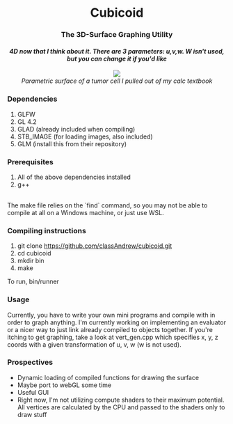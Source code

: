 
<h1 align="center">
  Cubicoid
</h1>
<h3 align="center">
  The 3D-Surface Graphing Utility
</h3>

<h4 align="center">
  <i> 4D now that I think about it. There are 3 parameters: u,v,w. W isn't used, but you can change it if you'd like </i>
</h3>
  

<p align="center">
  <img src="https://media.giphy.com/media/lw0vKUy5umSA1dlIgd/giphy.gif" />
  <br />
  <i> Parametric surface of a tumor cell I pulled out of my calc textbook </i>
</p>

### Dependencies
1. GLFW
2. GL 4.2
3. GLAD (already included when compiling)
4. STB_IMAGE (for loading images, also included)
5. GLM (install this from their repository)

### Prerequisites
1. All of the above dependencies installed
2. g++
<br />
The make file relies on the `find` command, so you may not be able to compile at all on a Windows machine, or just use WSL.

### Compiling instructions
1. git clone https://github.com/classAndrew/cubicoid.git
2. cd cubicoid
3. mkdir bin
4. make

To run, bin/runner

### Usage
Currently, you have to write your own mini programs and compile with in order to graph anything. I'm currently working on implementing an evaluator or a nicer way to just link already compiled to objects together.
If you're itching to get graphing, take a look at vert_gen.cpp which specifies x, y, z coords with a given transformation of u, v, w (w is not used).

### Prospectives
- Dynamic loading of compiled functions for drawing the surface
- Maybe port to webGL some time
- Useful GUI
- Right now, I'm not utilizing compute shaders to their maximum potential. All vertices are calculated by the CPU and passed to the shaders only to draw stuff

